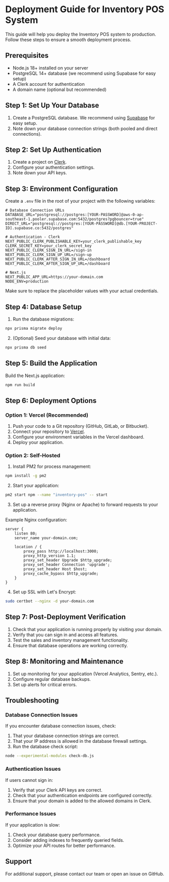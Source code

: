# Deployment Guide for Inventory POS System

This guide will help you deploy the Inventory POS system to production. Follow these steps to ensure a smooth deployment process.

## Prerequisites

- Node.js 18+ installed on your server
- PostgreSQL 14+ database (we recommend using Supabase for easy setup)
- A Clerk account for authentication
- A domain name (optional but recommended)

## Step 1: Set Up Your Database

1. Create a PostgreSQL database. We recommend using [Supabase](https://supabase.com/) for easy setup.
2. Note down your database connection strings (both pooled and direct connections).

## Step 2: Set Up Authentication

1. Create a project on [Clerk](https://clerk.dev/).
2. Configure your authentication settings.
3. Note down your API keys.

## Step 3: Environment Configuration

Create a `.env` file in the root of your project with the following variables:

```env
# Database Connection URLs
DATABASE_URL="postgresql://postgres:[YOUR-PASSWORD]@aws-0-ap-southeast-1.pooler.supabase.com:5432/postgres?pgbouncer=true"
DIRECT_URL="postgresql://postgres:[YOUR-PASSWORD]@db.[YOUR-PROJECT-ID].supabase.co:5432/postgres"

# Authentication - Clerk
NEXT_PUBLIC_CLERK_PUBLISHABLE_KEY=your_clerk_publishable_key
CLERK_SECRET_KEY=your_clerk_secret_key
NEXT_PUBLIC_CLERK_SIGN_IN_URL=/sign-in
NEXT_PUBLIC_CLERK_SIGN_UP_URL=/sign-up
NEXT_PUBLIC_CLERK_AFTER_SIGN_IN_URL=/dashboard
NEXT_PUBLIC_CLERK_AFTER_SIGN_UP_URL=/dashboard

# Next.js
NEXT_PUBLIC_APP_URL=https://your-domain.com
NODE_ENV=production
```

Make sure to replace the placeholder values with your actual credentials.

## Step 4: Database Setup

1. Run the database migrations:

```bash
npx prisma migrate deploy
```

2. (Optional) Seed your database with initial data:

```bash
npx prisma db seed
```

## Step 5: Build the Application

Build the Next.js application:

```bash
npm run build
```

## Step 6: Deployment Options

### Option 1: Vercel (Recommended)

1. Push your code to a Git repository (GitHub, GitLab, or Bitbucket).
2. Connect your repository to [Vercel](https://vercel.com/).
3. Configure your environment variables in the Vercel dashboard.
4. Deploy your application.

### Option 2: Self-Hosted

1. Install PM2 for process management:

```bash
npm install -g pm2
```

2. Start your application:

```bash
pm2 start npm --name "inventory-pos" -- start
```

3. Set up a reverse proxy (Nginx or Apache) to forward requests to your application.

Example Nginx configuration:

```nginx
server {
    listen 80;
    server_name your-domain.com;

    location / {
        proxy_pass http://localhost:3000;
        proxy_http_version 1.1;
        proxy_set_header Upgrade $http_upgrade;
        proxy_set_header Connection 'upgrade';
        proxy_set_header Host $host;
        proxy_cache_bypass $http_upgrade;
    }
}
```

4. Set up SSL with Let's Encrypt:

```bash
sudo certbot --nginx -d your-domain.com
```

## Step 7: Post-Deployment Verification

1. Check that your application is running properly by visiting your domain.
2. Verify that you can sign in and access all features.
3. Test the sales and inventory management functionality.
4. Ensure that database operations are working correctly.

## Step 8: Monitoring and Maintenance

1. Set up monitoring for your application (Vercel Analytics, Sentry, etc.).
2. Configure regular database backups.
3. Set up alerts for critical errors.

## Troubleshooting

### Database Connection Issues

If you encounter database connection issues, check:

1. That your database connection strings are correct.
2. That your IP address is allowed in the database firewall settings.
3. Run the database check script:

```bash
node --experimental-modules check-db.js
```

### Authentication Issues

If users cannot sign in:

1. Verify that your Clerk API keys are correct.
2. Check that your authentication endpoints are configured correctly.
3. Ensure that your domain is added to the allowed domains in Clerk.

### Performance Issues

If your application is slow:

1. Check your database query performance.
2. Consider adding indexes to frequently queried fields.
3. Optimize your API routes for better performance.

## Support

For additional support, please contact our team or open an issue on GitHub. 